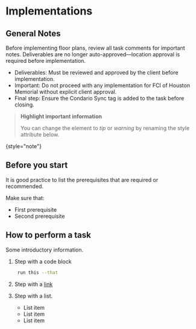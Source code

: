 # Implementations


## General Notes
Before implementing floor plans, review all task comments for important notes. Deliverables are no longer auto-approved—location approval is required before implementation.

 - Deliverables: Must be reviewed and approved by the client before implementation.
 - Important: Do not proceed with any implementation for FCI of Houston Memorial without explicit client approval.
 - Final step: Ensure the Condario Sync tag is added to the task before closing.

> **Highlight important information**
>
> You can change the element to *tip* or *warning* by renaming the style attribute below.
>
{style="note"}

## Before you start

It is good practice to list the prerequisites that are required or recommended.

Make sure that:
- First prerequisite
- Second prerequisite

## How to perform a task

Some introductory information.

1. Step with a code block

   ```bash
    run this --that
   ```

2. Step with a [link](https://www.jetbrains.com)

3. Step with a list.
   - List item
   - List item
   - List item
